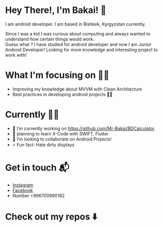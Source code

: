 
# Hey There!, I'm Bakai! :wave:


I am android developer. I am based in Bishkek, Kyrgyzstan  currently. 

Since I was a kid I was curious about computing and always wanted to understand  how certain things would work.\
Guess what ? I have studied for android developer and now I am Junior Android Developer! Looking for more knowledge and interesting project to work with! 


# What I'm focusing on 👨‍💻
- Improving my knowledge about  MVVM with Clean Architecture 
- Best practices in developing android projects 🤟🏻


  
  
# Currently 👨‍💻
  
- 🔭 I’m currently working on https://github.com/Mr-Bakai/BDCalculator
- 🌱 planning to learn X-Code with SWIFT, Flutter
- 👯 I’m looking to collaborate on Android Projects! 
- ⚡ Fun fact: Hate dirty displays 


# Get in touch 📬
- [Instagram](https://www.instagram.com/bakaismailov/)
- [Facebook](https://www.facebook.com/Isamailov)
- Number +996700990182



# Check out my repos ⬇️
